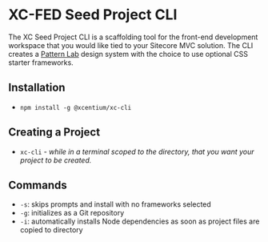 # XC-FED Seed Project CLI
The XC Seed Project CLI is a scaffolding tool for the front-end development workspace that you would like tied to your Sitecore MVC solution. The CLI creates a [Pattern Lab](https://patternlab.io/) design system with the choice to use optional CSS starter frameworks.

## Installation

- `npm install -g @xcentium/xc-cli`

## Creating a Project
- `xc-cli` - *while in a terminal scoped to the directory, that you want your project to be created.*

## Commands
- `-s`: skips prompts and install with no frameworks selected
- `-g`: initializes as a Git repository
- `-i`: automatically installs Node dependencies as soon as project files are copied to directory
